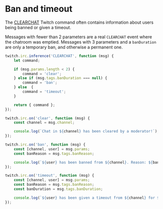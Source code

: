 # Ban and timeout

The [CLEARCHAT](https://dev.twitch.tv/docs/irc/commands/#clearchat-twitch-commands) Twitch command often contains information about users being banned or given a timeout.

Messages with fewer than 2 parameters are a real `CLEARCHAT` event where the chatroom was emptied. Messages with 3 parameters and a `banDuration` are only a temporary ban, and otherwise a permanent one.

```javascript
twitch.irc.inference('CLEARCHAT', function (msg) {
    let command;

    if (msg.params.length < 2) {
        command = 'clear';
    } else if (msg.tags.banDuration === null) {
        command = 'ban';
    } else  {
        command = 'timeout';
    }

    return { command };
});

twitch.irc.on('clear', function (msg) {
    const channel = msg.channel;

    console.log(`Chat in ${channel} has been cleared by a moderator!`);
});

twitch.irc.on('ban', function (msg) {
    const [channel, user] = msg.params;
    const banReason = msg.tags.banReason;

    console.log(`${user} has been banned from ${channel}. Reason: ${banReason}`);
});

twitch.irc.on('timeout', function (msg) {
    const [channel, user] = msg.params;
    const banReason = msg.tags.banReason;
    const banDuration = msg.tags.banDuration;

    console.log(`${user} has been given a timeout from ${channel} for ${banDuration} seconds. Reason: ${banReason}`);
});
```

